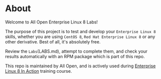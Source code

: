 # About

Welcome to All Open Enterprise Linux 8 Labs!

The purpose of this project is to test and develop your `Enterprise Linux 8` skills, whether you are using `CentOS 8`, `Red Hat Enterprise Linux 8` or any other derivative. Best of all, it's absolutely free.

Review the `Labs`(LABS.md), attempt to complete them, and check your results automatically with an RPM package which is part of this repo.

This repo is maintained by All Open, and is actively used during [Enterprise Linux 8 In Action](https://all-open.com/enterprise-linux-8-in-action-training-workshop) training course.